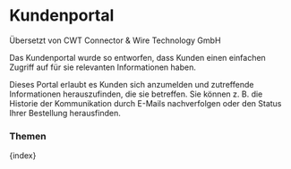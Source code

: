 # Kundenportal

<span class="text-muted contributed-by">Übersetzt von CWT Connector & Wire Technology GmbH</span> 

Das Kundenportal wurde so entworfen, dass Kunden einen einfachen Zugriff auf für sie relevanten Informationen haben.

Dieses Portal erlaubt es Kunden sich anzumelden und zutreffende Informationen herauszufinden, die sie betreffen. Sie können z. B. die Historie der Kommunikation durch E-Mails nachverfolgen oder den Status Ihrer Bestellung herausfinden.

### Themen

{index}
